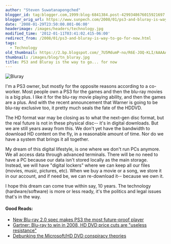 ```yaml
---
author: "Steven Suwatanapongched"
blogger_id: tag:blogger.com,1999:blog-6841384.post-4299348676015921697
blogger_orig_url: https://www.sunpech.com/2008/01/ps3-and-bluray-is-way-to-go-for-now.html
date: '2008-01-29T23:50:00.001-06:00'
headerimage: /images/headers/technology.jpg
modified_time: '2012-01-11T03:41:02.415-06:00'
redirect_from: /2008/01/ps3-and-bluray-is-way-to-go-for-now.html
tags:
  - Technology
old_thumbnail: https://2.bp.blogspot.com/_7U5MdumP-no/R6E-JOQ-KLI/AAAAAAAAAcA/_w8mLZ-fudk/s800/bluray.jpg
thumbnail: /images/blog/tn_bluray.jpg
title: PS3 and Bluray is the way to go... for now
---
```



![Bluray](/images/blog/bluray.jpg)

I'm a PS3 owner, but mostly for the opposite reasons according to a co-worker.  Most people own a PS3 for the games and then the blu-ray movies is a big plus.  I like it for the blu-ray movie playing ability, and then the games are a plus.  And with the recent announcement that Warner is going to be blu-ray exclusive too, it pretty much seals the fate of the HDDVD.  

The HD format war may be closing as to what the next-gen disc format, but the real future is not in these physical disc-- it's in digital downloads.  But we are still years away from this.  We don't yet have the bandwidth to download HD content on the fly, in a reasonable amount of time.  Nor do we have a system that brings it all together.

My dream of this digital lifestyle, is one where we don't run PCs anymore.  We all access data through advanced terminals.  There will be no need to have a PC because our data isn't stored locally as the main storage.  Instead, we will have "digital lockers" where we can keep all our files (movies, music, pictures, etc).  When we buy a movie or a song, we store it in our account, and if need be, we can re-download it-- because we own it.

I hope this dream can come true within say, 10 years.  The technology (hardware/software) is more or less ready, it's the politics and legal issues that's in the way.

#### Good Reads:
<ul>
  <li><a href="https://arstechnica.com/news.ars/post/20080118-new-nlu-ray-2-0-spec-makes-ps3-the-most-future-proof-player.html">New Blu-ray 2.0 spec makes PS3 the most future-proof player</a></li>
  <li><a href="https://www.engadget.com/2008/01/28/gartner-blu-ray-to-win-in-2008-hd-dvd-price-cuts-are-useless/">Gartner: Blu-ray to win in 2008, HD DVD price cuts are "useless resistance"</a></li>
  <li><a href="https://arstechnica.com/news.ars/post/20071205-debunking-the-microsoft-hd-dvd-conspiracy-theories.html">Debunking the Microsoft/HD DVD conspiracy theories</a></li>
</ul>